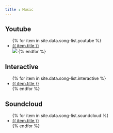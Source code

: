```yaml
---
title : Music
---
```


## Youtube

<ul>
   {% for item in site.data.song-list.youtube %}
      <li><a href="{{ item._link }}">{{ item.title }}</a></li>
      <img src="{{item._frame}}">
   {% endfor %}
</ul>

## Interactive

<ul>
   {% for item in site.data.song-list.interactive %}
      <li><a href="{{ item._link }}">{{ item.title }}</a></li>
   {% endfor %}
</ul>

## Soundcloud

<ul>
   {% for item in site.data.song-list.soundcloud %}
      <li><a href="{{ item._link }}">{{ item.title }}</a></li>
   {% endfor %}
</ul>
